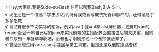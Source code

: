 ⭐ Hey,大家好,我是Sudo-su-Bash.你可以叫我Bash,B-A-S-H.<br>
 √ 现在还是一个准高二学生,如若代码有误或者写成依托答辩那种的，还得请高手多多指教.<br>
 √ 曾经有很多不切实际的想法，例如java手搓xml和plist解析器，还有用vue的render配合一串自己写的json来实现前端的主搭配界面直接由后端来决定，但前者只写到一半就草草收场，后者也才刚刚形成一个雏形就放弃了。<br>
  √ 曾经还想过用vue+ssm手搓黑苹果工具箱，但是还是以删库跑路告终

